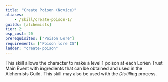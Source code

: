 ```yaml
---
title: "Create Poison (Novice)"
aliases:
    - /skill/create-poison-1/
guilds: [alchemists]
tier: 2
osp_cost: 20
prerequisites: ["Poison Lore"]
requirements: ["Poison lore CS"]
ladder: "create-poison"
---
```

This skill allows the character to make a level 1 poison at each Lorien Trust Main Event with ingredients that can be obtained and used in the Alchemists Guild. This skill may also be used with the _Distilling_ process.